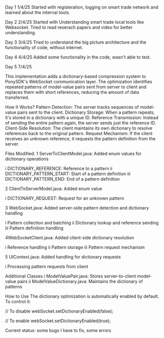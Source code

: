 Day 1 1/4/25
Started with registeration, logging on smart trade network and learned about the internal tools. 

Day 2 2/4/25
Started with Understanding smart trade local tools like Websocket. Tried to read reserach papers and video for better understanding.

Day 3 3/4/25
Tried to understand the big picture architecture and the functionality of code, without internet.


Day 4 4/4/25
Added some functionality in the code, wasn't able to test.

Day 5 7/4/25

This implementation adds a dictionary-based compression system to PonySDK's WebSocket communication layer. The optimization identifies repeated patterns of model-value pairs sent from server to client and replaces them with short references, reducing the amount of data transferred.

How It Works?
Pattern Detection: The server tracks sequences of model-value pairs sent to the client.
Dictionary Storage: When a pattern repeats, it's stored in a dictionary with a unique ID.
Reference Transmission: Instead of sending the entire pattern again, the server sends just the reference ID.
Client-Side Resolution: The client maintains its own dictionary to resolve references back to the original pattern.
Request Mechanism: If the client receives an unknown reference, it requests the pattern definition from the server.


Files Modified:
1 ServerToClientModel.java: Added enum values for dictionary operations

i DICTIONARY_REFERENCE: Reference to a pattern
ii DICTIONARY_PATTERN_START: Start of a pattern definition
iii DICTIONARY_PATTERN_END: End of a pattern definition

2 ClientToServerModel.java: Added enum value

i DICTIONARY_REQUEST: Request for an unknown pattern

3 WebSocket.java: Added server-side pattern detection and dictionary handling

i Pattern collection and batching
ii Dictionary lookup and reference sending
iii Pattern definition handling

4WebSocketClient.java: Added client-side dictionary resolution

i Reference handling
ii Pattern storage
iii Pattern request mechanism

5 UIContext.java: Added handling for dictionary requests

i Processing pattern requests from client

Additional Classes
i ModelValuePair.java: Stores server-to-client model-value pairs
ii ModelValueDictionary.java: Maintains the dictionary of patterns

How to Use
The dictionary optimization is automatically enabled by default. To control it:

// To disable
webSocket.setDictionaryEnabled(false);

// To enable
webSocket.setDictionaryEnabled(true);

Current status: some bugs I have to fix, some errors
